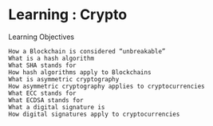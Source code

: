 # Learning : Crypto

Learning Objectives

    How a Blockchain is considered “unbreakable”
    What is a hash algorithm
    What SHA stands for
    How hash algorithms apply to Blockchains
    What is asymmetric cryptography
    How asymmetric cryptography applies to cryptocurrencies
    What ECC stands for
    What ECDSA stands for
    What a digital signature is
    How digital signatures apply to cryptocurrencies
